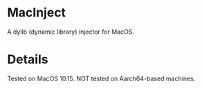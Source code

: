 # MacInject
A dylib (dynamic library) injector for MacOS.

# Details
Tested on MacOS 10.15. NOT tested on Aarch64-based machines.
